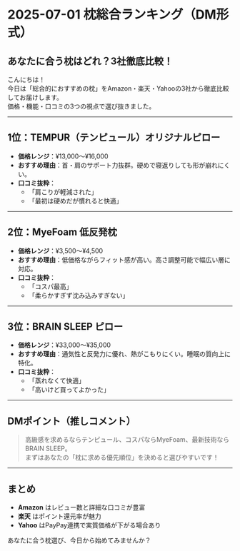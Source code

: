 # 2025-07-01 枕総合ランキング（DM形式）

## あなたに合う枕はどれ？3社徹底比較！

こんにちは！  
今日は「総合的におすすめの枕」をAmazon・楽天・Yahooの3社から徹底比較してお届けします。  
価格・機能・口コミの3つの視点で選び抜きました。

---

## 1位：TEMPUR（テンピュール）オリジナルピロー
- **価格レンジ**：¥13,000〜¥16,000  
- **おすすめ理由**：首・肩のサポート力抜群。硬めで寝返りしても形が崩れにくい。  
- **口コミ抜粋**：
  - 「肩こりが軽減された」
  - 「最初は硬めだが慣れると快適」

---

## 2位：MyeFoam 低反発枕
- **価格レンジ**：¥3,500〜¥4,500  
- **おすすめ理由**：低価格ながらフィット感が高い。高さ調整可能で幅広い層に対応。  
- **口コミ抜粋**：
  - 「コスパ最高」
  - 「柔らかすぎず沈み込みすぎない」

---

## 3位：BRAIN SLEEP ピロー
- **価格レンジ**：¥33,000〜¥35,000  
- **おすすめ理由**：通気性と反発力に優れ、熱がこもりにくい。睡眠の質向上に特化。  
- **口コミ抜粋**：
  - 「蒸れなくて快適」
  - 「高いけど買ってよかった」

---

## DMポイント（推しコメント）
> 高級感を求めるならテンピュール、コスパならMyeFoam、最新技術ならBRAIN SLEEP。  
> まずはあなたの「枕に求める優先順位」を決めると選びやすいです！

---

## まとめ
- **Amazon** はレビュー数と詳細な口コミが豊富  
- **楽天** はポイント還元率が魅力  
- **Yahoo** はPayPay連携で実質価格が下がる場合あり  

あなたに合う枕選び、今日から始めてみませんか？
